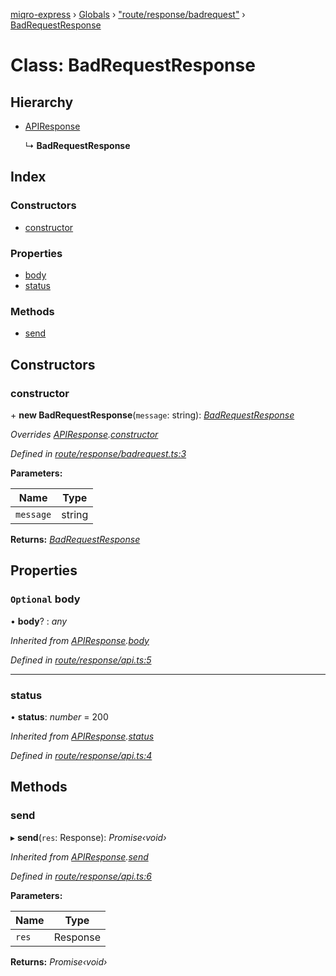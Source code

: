 [miqro-express](../README.md) › [Globals](../globals.md) › ["route/response/badrequest"](../modules/_route_response_badrequest_.md) › [BadRequestResponse](_route_response_badrequest_.badrequestresponse.md)

# Class: BadRequestResponse

## Hierarchy

* [APIResponse](_index_.apiresponse.md)

  ↳ **BadRequestResponse**

## Index

### Constructors

* [constructor](_route_response_badrequest_.badrequestresponse.md#constructor)

### Properties

* [body](_route_response_badrequest_.badrequestresponse.md#optional-body)
* [status](_route_response_badrequest_.badrequestresponse.md#status)

### Methods

* [send](_route_response_badrequest_.badrequestresponse.md#send)

## Constructors

###  constructor

\+ **new BadRequestResponse**(`message`: string): *[BadRequestResponse](_route_response_badrequest_.badrequestresponse.md)*

*Overrides [APIResponse](_index_.apiresponse.md).[constructor](_index_.apiresponse.md#constructor)*

*Defined in [route/response/badrequest.ts:3](https://github.com/claukers/miqro-express/blob/4a37b0c/src/route/response/badrequest.ts#L3)*

**Parameters:**

Name | Type |
------ | ------ |
`message` | string |

**Returns:** *[BadRequestResponse](_route_response_badrequest_.badrequestresponse.md)*

## Properties

### `Optional` body

• **body**? : *any*

*Inherited from [APIResponse](_index_.apiresponse.md).[body](_index_.apiresponse.md#optional-body)*

*Defined in [route/response/api.ts:5](https://github.com/claukers/miqro-express/blob/4a37b0c/src/route/response/api.ts#L5)*

___

###  status

• **status**: *number* = 200

*Inherited from [APIResponse](_index_.apiresponse.md).[status](_index_.apiresponse.md#status)*

*Defined in [route/response/api.ts:4](https://github.com/claukers/miqro-express/blob/4a37b0c/src/route/response/api.ts#L4)*

## Methods

###  send

▸ **send**(`res`: Response): *Promise‹void›*

*Inherited from [APIResponse](_index_.apiresponse.md).[send](_index_.apiresponse.md#send)*

*Defined in [route/response/api.ts:6](https://github.com/claukers/miqro-express/blob/4a37b0c/src/route/response/api.ts#L6)*

**Parameters:**

Name | Type |
------ | ------ |
`res` | Response |

**Returns:** *Promise‹void›*
